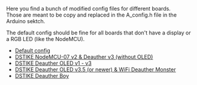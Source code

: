Here you find a bunch of modified config files for different boards.  
Those are meant to be copy and replaced in the A_config.h file in the Arduino sektch.  

The default config should be fine for all boards that don't have a display or a RGB LED (like the NodeMCU).  

- [Default config](https://github.com/spacehuhn/esp8266_deauther/blob/master/configs/default.txt) 
- [DSTIKE NodeMCU-07 v2 & Deauther v3 (without OLED)](https://github.com/spacehuhn/esp8266_deauther/blob/master/configs/deauther_board_RGB.txt)
- [DSTIKE Deauther OLED v1 - v3](https://github.com/spacehuhn/esp8266_deauther/blob/master/configs/deauther_board_oled.txt)
- [DSTIKE Deauther OLED v3.5 (or newer) & WiFi Deauther Monster](https://github.com/spacehuhn/esp8266_deauther/blob/master/configs/deauther_board_oled_RGB.txt)
- [DSTIKE Deauther Boy](https://github.com/spacehuhn/esp8266_deauther/blob/master/configs/deauther_boy.txt)
